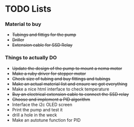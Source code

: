 # TODO Lists
### Material to buy
 - ~~Tubings and fittigs for the pump~~
 - ~~Driller~~
 - ~~Extension cable for SSD Relay~~
 
### Things to actually DO
 - ~~Update the design of the pump to mount a nema motor~~
 - ~~Make a ruby driver for stepper motor~~
 - ~~Check size of tubing and buy fittings and tubings~~
 - ~~Make an actual material list and ensure we got everything~~
 - Make a nice html interface to check temperature
 - ~~Buy an electrical extension cable to connect the SSD relay~~
 - ~~Choose and implement a PID algorithm~~
 - Interface the i2c OLED screen
 - Print the pump and test it
 - drill a hole in the weck
 - Make an autotune function for PID
